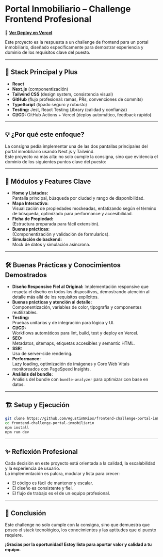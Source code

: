 # Portal Inmobiliario – Challenge Frontend Profesional

🔗 **[Ver Deploy en Vercel](https://frontend-challenge-portal-inmobilia.vercel.app/)**

Este proyecto es la respuesta a un challenge de frontend para un portal inmobiliario, diseñado específicamente para demostrar experiencia y dominio de los requisitos clave del puesto.

---

## 🚀 Stack Principal y Plus

- **React**
- **Next.js** (componentización)
- **Tailwind CSS** (design system, consistencia visual)
- **GitHub** (flujo profesional: ramas, PRs, convenciones de commits)
- **TypeScript** (tipado seguro y robusto)
- **Testing:** Jest, React Testing Library (calidad y confianza)
- **CI/CD:** GitHub Actions + Vercel (deploy automático, feedback rápido)

---

## 💡 ¿Por qué este enfoque?

La consigna pedía implementar una de las dos pantallas principales del portal inmobiliario usando Next.js y Tailwind.  
Este proyecto va más allá: no solo cumple la consigna, sino que evidencia el dominio de los siguientes puntos clave del puesto:

---

## 🧩 Módulos y Features Clave

- **Home y Listados:**  
  Pantalla principal, búsqueda por ciudad y rango de disponibilidad.
- **Mapa Interactivo:**  
  Visualización de propiedades mockeadas, enfatizando según el término de búsqueda, optimizado para performance y accesibilidad.
- **Ficha de Propiedad:**  
  (Estructura preparada para fácil extensión).
- **Buenas prácticas:**  
  (Componentización y validación de formularios).
- **Simulación de backend:**  
  Mock de datos y simulación asíncrona.

---

## 🛠️ Buenas Prácticas y Conocimientos Demostrados

- **Diseño Responsive Fiel al Original:**
  Implementación responsive que respeta el diseño en todos los dispositivos, demostrando atención al detalle más allá de los requisitos explícitos.
- **Buenas prácticas y atención al detalle:**  
  Componentización, variables de color, tipografía y componentes reutilizables.
- **Testing:**  
  Pruebas unitarias y de integración para lógica y UI.
- **CI/CD:**  
  Workflows automáticos para lint, build, test y deploy en Vercel.
- **SEO:**  
  Metadatos, sitemaps, etiquetas accesibles y semantic HTML.
- **SSR:**  
  Uso de server-side rendering.
- **Performance:**  
  Lazy loading, optimización de imágenes y Core Web Vitals monitoreados con PageSpeed Insights.
- **Análisis del bundle:**  
  Análisis del bundle con `bundle-analyzer` para optimizar con base en datos.

---

## 🏗️ Setup y Ejecución

```bash
git clone https://github.com/AgustinNRios/frontend-challenge-portal-inmobiliario.git
cd frontend-challenge-portal-inmobiliario
npm install
npm run dev
```

---

## ✨ Reflexión Profesional

Cada decisión en este proyecto está orientada a la calidad, la escalabilidad y la experiencia de usuario.  
La implementación es pulcra, modular y lista para crecer:  
- El código es fácil de mantener y escalar.
- El diseño es consistente y fiel.
- El flujo de trabajo es el de un equipo profesional.

---

## 🏁 Conclusión

Este challenge no solo cumple con la consigna, sino que demuestra que poseo el stack tecnológico, los conocimientos y las aptitudes que el puesto requiere.  

**¡Gracias por la oportunidad! Estoy listo para aportar valor y calidad a tu equipo.**
